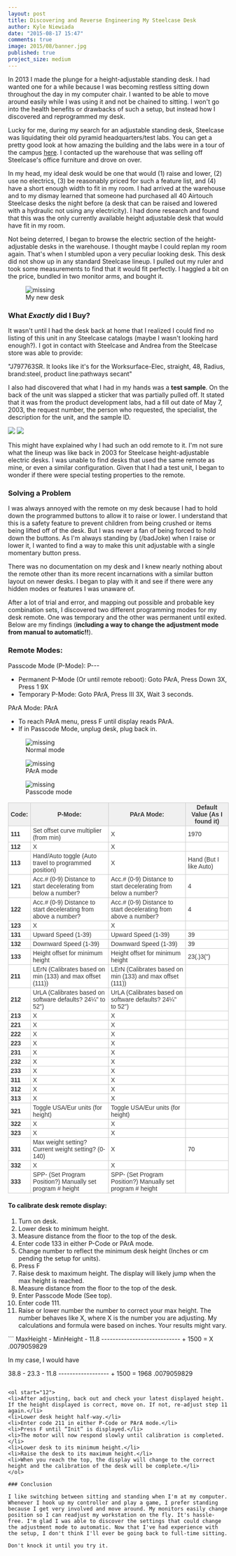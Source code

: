 ```yaml
---
layout: post
title: Discovering and Reverse Engineering My Steelcase Desk
author: Kyle Niewiada
date: "2015-08-17 15:47"
comments: true
image: 2015/08/banner.jpg
published: true
project_size: medium
---
```


<p class="intro"><span class="dropcap">I</span>n 2013 I made the plunge for a height-adjustable standing desk. I had wanted one for a while because I was becoming restless sitting down throughout the day in my computer chair. I wanted to be able to move around easily while I was using it and not be chained to sitting. I won't go into the health benefits or drawbacks of such a setup, but instead how I discovered and reprogrammed my desk.</p>

Lucky for me, during my search for an adjustable standing desk, Steelcase was liquidating their old pyramid headquarters/test labs. You can get a pretty good look at how amazing the building and the labs were in a tour of the campus [here](https://www.youtube.com/watch?v=GTsdOLD-CyI).
I contacted up the warehouse that was selling off Steelcase's office furniture and drove on over.

In my head, my ideal desk would be one that would (1) raise and lower, (2) use no electrics, (3) be reasonably priced for such a feature list, and (4) have a short enough width to fit in my room. I had arrived at the warehouse and to my dismay learned that someone had purchased all 40 Airtouch Steelcase desks the night before (a desk that can be raised and lowered with a hydraulic not using any electricity). I had done research and found that this was the only currently available height adjustable desk that would have fit in my room.

Not being deterred, I began to browse the electric section of the height-adjustable desks in the warehouse. I thought maybe I could replan my room again. That's when I stumbled upon a very peculiar looking desk. This desk did not show up in any standard Steelcase lineup. I pulled out my ruler and took some measurements to find that it would fit perfectly. I haggled a bit on the price, bundled in two monitor arms, and bought it.

<figure>
    <img src='/assets/img/2015/08/desk.jpg' alt='missing' />
    <figcaption>My new desk</figcaption>
</figure>

### What _Exactly_ did I Buy?

It wasn't until I had the desk back at home that I realized I could find no listing of this unit in any Steelcase catalogs (maybe I wasn't looking hard enough?). I got in contact with Steelcase and Andrea from the Steelcase store was able to provide:

"J797763SR. It looks like it's for the Worksurface-Elec, straight, 48, Radius, brand:steel, product line:pathways secant"

I also had discovered that what I had in my hands was a **test sample**. On the back of the unit was slapped a sticker that was partially pulled off. It stated that it was from the product development labs, had a fill out date of May 7, 2003, the request number, the person who requested, the specialist, the description for the unit, and the sample ID.

![](/assets/img/2015/08/test_sticker.jpg)
![](/assets/img/2015/08/order_sticker.jpg)

This might have explained why I had such an odd remote to it. I'm not sure what the lineup was like back in 2003 for Steelcase height-adjustable electric desks. I was unable to find desks that used the same remote as mine, or even a similar configuration. Given that I had a test unit, I began to wonder if there were special testing properties to the remote.

### Solving a Problem

I was always annoyed with the remote on my desk because I had to hold down the programmed buttons to allow it to raise or lower. I understand that this is a safety feature to prevent children from being crushed or items being lifted off of the desk. But I was never a fan of being forced to hold down the buttons. As I'm always standing by (/badJoke) when I raise or lower it, I wanted to find a way to make this unit adjustable with a single momentary button press.

There was no documentation on my desk and I knew nearly nothing about the remote other than its more recent incarnations with a similar button layout on newer desks. I began to play with it and see if there were any hidden modes or features I was unaware of.

After a lot of trial and error, and mapping out possible and probable key combination sets, I discovered two different programming modes for my desk remote. One was temporary and the other was permanent until exited. Below are my findings (**including a way to change the adjustment mode from manual to automatic!!**).


### Remote Modes:

Passcode Mode (P-Mode): P---

  - Permanent P-Mode (Or until remote reboot): Goto PArA, Press Down 3X, Press 1 9X
  - Temporary P-Mode: Goto PArA, Press III 3X, Wait 3 seconds.

PArA Mode: PArA

  - To reach PArA menu, press F until display reads PArA.
  - If in Passcode Mode, unplug desk, plug back in.

  <figure>
      <img src='/assets/img/2015/08/normal.jpg' alt='missing' />
      <figcaption>Normal mode</figcaption>
  </figure>
  <figure>
      <img src='/assets/img/2015/08/PArA.jpg' alt='missing' />
      <figcaption>PArA mode</figcaption>
  </figure>
  <figure>
      <img src='/assets/img/2015/08/passcode.jpg' alt='missing' />
      <figcaption>Passcode mode</figcaption>
  </figure>



<style type="text/css">
.tg  {border-collapse:collapse;border-spacing:0;border-color:#ccc;}
.tg td{font-family:Arial, sans-serif;font-size:14px;padding:2px 5px;border-style:solid;border-width:1px;overflow:hidden;word-break:normal;border-color:#ccc;color:#333;background-color:#fff;}
.tg th{font-family:Arial, sans-serif;font-size:14px;font-weight:normal;padding:2px 5px;border-style:solid;border-width:1px;overflow:hidden;word-break:normal;border-color:#ccc;color:#333;background-color:#f0f0f0;}
.tg .tg-e3zv{font-weight:bold}
@media screen and (max-width: 767px) {.tg {width: auto !important;}.tg col {width: auto !important;}.tg-wrap {overflow-x: auto;-webkit-overflow-scrolling: touch;}}</style>
<div class="tg-wrap"><table class="tg">
  <tr>
    <th class="tg-e3zv">Code:</th>
    <th class="tg-e3zv">P-Mode:</th>
    <th class="tg-e3zv">PArA Mode:</th>
    <th class="tg-e3zv">Default Value (As I found it)</th>
  </tr>
  <tr>
    <td class="tg-e3zv">111</td>
    <td class="tg-031e">Set offset curve multiplier (from min)</td>
    <td class="tg-031e">X</td>
    <td class="tg-031e">1970</td>
  </tr>
  <tr>
    <td class="tg-e3zv">112</td>
    <td class="tg-031e">X</td>
    <td class="tg-031e">X</td>
    <td class="tg-031e"></td>
  </tr>
  <tr>
    <td class="tg-e3zv">113</td>
    <td class="tg-031e">Hand/Auto toggle (Auto travel to programmed position)</td>
    <td class="tg-031e">X</td>
    <td class="tg-031e">Hand (But I like Auto)</td>
  </tr>
  <tr>
    <td class="tg-e3zv">121</td>
    <td class="tg-031e">Acc.# (0-9) Distance to start decelerating from below a number?</td>
    <td class="tg-031e">Acc.# (0-9) Distance to start decelerating from below a number?</td>
    <td class="tg-031e">4</td>
  </tr>
  <tr>
    <td class="tg-e3zv">122</td>
    <td class="tg-031e">Acc.# (0-9) Distance to start decelerating from above a number?</td>
    <td class="tg-031e">Acc.# (0-9) Distance to start decelerating from above a number?</td>
    <td class="tg-031e">4</td>
  </tr>
  <tr>
    <td class="tg-e3zv">123</td>
    <td class="tg-031e">X</td>
    <td class="tg-031e">X</td>
    <td class="tg-031e"></td>
  </tr>
  <tr>
    <td class="tg-e3zv">131</td>
    <td class="tg-031e">Upward Speed (1-39)</td>
    <td class="tg-031e">Upward Speed (1-39)</td>
    <td class="tg-031e">39</td>
  </tr>
  <tr>
    <td class="tg-e3zv">132</td>
    <td class="tg-031e">Downward Speed (1-39)</td>
    <td class="tg-031e">Downward Speed (1-39)</td>
    <td class="tg-031e">39</td>
  </tr>
  <tr>
    <td class="tg-e3zv">133</td>
    <td class="tg-031e">Height offset for minimum height</td>
    <td class="tg-031e">Height offset for minimum height</td>
    <td class="tg-031e">23(.)3(")</td>
  </tr>
  <tr>
    <td class="tg-e3zv">211</td>
    <td class="tg-031e">LErN (Calibrates based on min (133) and max offset (111))</td>
    <td class="tg-031e">LErN (Calibrates based on min (133) and max offset (111))</td>
    <td class="tg-031e"></td>
  </tr>
  <tr>
    <td class="tg-e3zv">212</td>
    <td class="tg-031e">UrLA (Calibrates based on software defaults?  24¼" to 52")</td>
    <td class="tg-031e">UrLA (Calibrates based on software defaults?  24¼" to 52")</td>
    <td class="tg-031e"></td>
  </tr>
  <tr>
    <td class="tg-e3zv">213</td>
    <td class="tg-031e">X</td>
    <td class="tg-031e">X</td>
    <td class="tg-031e"></td>
  </tr>
  <tr>
    <td class="tg-e3zv">221</td>
    <td class="tg-031e">X</td>
    <td class="tg-031e">X</td>
    <td class="tg-031e"></td>
  </tr>
  <tr>
    <td class="tg-e3zv">222</td>
    <td class="tg-031e">X</td>
    <td class="tg-031e">X</td>
    <td class="tg-031e"></td>
  </tr>
  <tr>
    <td class="tg-e3zv">223</td>
    <td class="tg-031e">X</td>
    <td class="tg-031e">X</td>
    <td class="tg-031e"></td>
  </tr>
  <tr>
    <td class="tg-e3zv">231</td>
    <td class="tg-031e">X</td>
    <td class="tg-031e">X</td>
    <td class="tg-031e"></td>
  </tr>
  <tr>
    <td class="tg-e3zv">232</td>
    <td class="tg-031e">X</td>
    <td class="tg-031e">X</td>
    <td class="tg-031e"></td>
  </tr>
  <tr>
    <td class="tg-e3zv">233</td>
    <td class="tg-031e">X</td>
    <td class="tg-031e">X</td>
    <td class="tg-031e"></td>
  </tr>
  <tr>
    <td class="tg-e3zv">311</td>
    <td class="tg-031e">X</td>
    <td class="tg-031e">X</td>
    <td class="tg-031e"></td>
  </tr>
  <tr>
    <td class="tg-e3zv">312</td>
    <td class="tg-031e">X</td>
    <td class="tg-031e">X</td>
    <td class="tg-031e"></td>
  </tr>
  <tr>
    <td class="tg-e3zv">313</td>
    <td class="tg-031e">X</td>
    <td class="tg-031e">X</td>
    <td class="tg-031e"></td>
  </tr>
  <tr>
    <td class="tg-e3zv">321</td>
    <td class="tg-031e">Toggle USA/Eur units (for height)</td>
    <td class="tg-031e">Toggle USA/Eur units (for height)</td>
    <td class="tg-031e"></td>
  </tr>
  <tr>
    <td class="tg-e3zv">322</td>
    <td class="tg-031e">X</td>
    <td class="tg-031e">X</td>
    <td class="tg-031e"></td>
  </tr>
  <tr>
    <td class="tg-e3zv">323</td>
    <td class="tg-031e">X</td>
    <td class="tg-031e">X</td>
    <td class="tg-031e"></td>
  </tr>
  <tr>
    <td class="tg-e3zv">331</td>
    <td class="tg-031e">Max weight setting? Current weight setting? (0-140)</td>
    <td class="tg-031e">X</td>
    <td class="tg-031e">70</td>
  </tr>
  <tr>
    <td class="tg-e3zv">332</td>
    <td class="tg-031e">X</td>
    <td class="tg-031e">X</td>
    <td class="tg-031e"></td>
  </tr>
  <tr>
    <td class="tg-e3zv">333</td>
    <td class="tg-031e">SPP- (Set Program Position?) Manually set program # height</td>
    <td class="tg-031e">SPP- (Set Program Position?) Manually set program # height</td>
    <td class="tg-031e"></td>
  </tr>
</table></div>

#### To calibrate desk remote display:

<ol>
<li>Turn on desk.</li>
<li>Lower desk to minimum height.</li>
<li>Measure distance from the floor to the top of the desk.</li>
<li>Enter code 133 in either P-Code or PArA mode.</li>
<li>Change number to reflect the minimum desk height (Inches or cm pending the setup for units).</li>
<li>Press F</li>
<li>Raise desk to maximum height. The display will likely jump when the max height is reached.</li>
<li>Measure distance from the floor to the top of the desk.</li>
<li>Enter Passcode Mode (See top).</li>
<li>Enter code 111.</li>
<li>Raise or lower number the number to correct your max height. The number behaves like X, where X is the number you are adjusting. My calculations and formula were based on inches. Your results might vary.</li>
</ol>
```
MaxHeight - MinHeight - 11.8
---------------------------- + 1500 = X
		.0079059829

In my case, I would have

38.8 - 23.3 - 11.8
------------------ + 1500 = 1968
   .0079059829
```

<ol start="12">
<li>After adjusting, back out and check your latest displayed height. If the height displayed is correct, move on. If not, re-adjust step 11 again.</li>
<li>Lower desk height half-way.</li>
<li>Enter code 211 in either P-Code or PArA mode.</li>
<li>Press F until “Init” is displayed.</li>
<li>The motor will now respond slowly until calibration is completed.</li>
<li>Lower desk to its minimum height.</li>
<li>Raise the desk to its maximum height.</li>
<li>When you reach the top, the display will change to the correct height and the calibration of the desk will be complete.</li>
</ol>

### Conclusion

I like switching between sitting and standing when I'm at my computer. Whenever I hook up my controller and play a game, I prefer standing because I get very involved and move around. My monitors easily change position so I can readjust my workstation on the fly. It's hassle-free. I'm glad I was able to discover the settings that could change the adjustment mode to automatic. Now that I've had experience with the setup, I don't think I'll ever be going back to full-time sitting.

Don't knock it until you try it.
